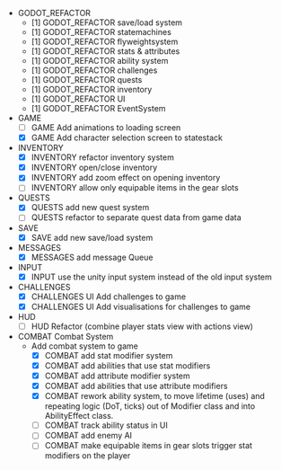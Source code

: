 - GODOT_REFACTOR
    - [1] GODOT_REFACTOR save/load system
    - [1] GODOT_REFACTOR statemachines
    - [1] GODOT_REFACTOR flyweightsystem
    - [1] GODOT_REFACTOR stats & attributes
    - [1] GODOT_REFACTOR ability system
    - [1] GODOT_REFACTOR challenges
    - [1] GODOT_REFACTOR quests
    - [1] GODOT_REFACTOR inventory
    - [1] GODOT_REFACTOR UI
    - [1] GODOT_REFACTOR EventSystem
- GAME
    - [ ] GAME Add animations to loading screen
    - [x] GAME Add character selection screen to statestack
- INVENTORY
    - [x] INVENTORY refactor inventory system
    - [x] INVENTORY open/close inventory
    - [x] INVENTORY add zoom effect on opening inventory
    - [ ] INVENTORY allow only equipable items in the gear slots
- QUESTS
    - [x] QUESTS add new quest system
    - [ ] QUESTS refactor to separate quest data from game data
- SAVE
    - [x] SAVE add new save/load system
- MESSAGES
    - [x] MESSAGES add message Queue
- INPUT
    - [x] INPUT use the unity input system instead of the old input system 
- CHALLENGES
    - [x] CHALLENGES UI Add challenges to game
    - [x] CHALLENGES UI Add visualisations for challenges to game
- HUD
    - [ ] HUD Refactor (combine player stats view with actions view)
- COMBAT Combat System
    - Add combat system to game
        - [x] COMBAT add stat modifier system
        - [x] COMBAT add abilities that use stat modifiers
        - [x] COMBAT add attribute modifier system
        - [x] COMBAT add abilities that use attribute modifiers
        - [x] COMBAT rework ability system, to move lifetime (uses) and repeating logic (DoT, ticks) out of Modifier class and into AbilityEffect class.
        - [ ] COMBAT track ability status in UI
        - [ ] COMBAT add enemy AI
        - [ ] COMBAT make equipable items in gear slots trigger stat modifiers on the player
